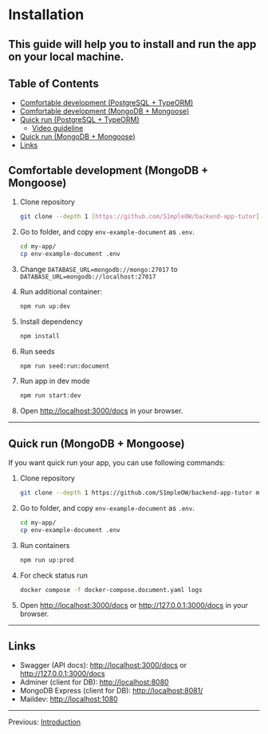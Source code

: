 # Installation

## This guide will help you to install and run the app on your local machine.

## Table of Contents <!-- omit in toc -->

- [Comfortable development (PostgreSQL + TypeORM)](#comfortable-development-postgresql--typeorm)
- [Comfortable development (MongoDB + Mongoose)](#comfortable-development-mongodb--mongoose)
- [Quick run (PostgreSQL + TypeORM)](#quick-run-postgresql--typeorm)
  - [Video guideline](#video-guideline)
- [Quick run (MongoDB + Mongoose)](#quick-run-mongodb--mongoose)
- [Links](#links)

## Comfortable development (MongoDB + Mongoose)

1. Clone repository

   ```bash
   git clone --depth 1 [https://github.com/S1mpleOW/backend-app-tutor](https://github.com/S1mpleOW/backend-app-tutor) my-app
   ```

1. Go to folder, and copy `env-example-document` as `.env`.

   ```bash
   cd my-app/
   cp env-example-document .env
   ```

1. Change `DATABASE_URL=mongodb://mongo:27017` to `DATABASE_URL=mongodb://localhost:27017`

1. Run additional container:

   ```bash
   npm run up:dev
   ```

1. Install dependency

   ```bash
   npm install
   ```

1. Run seeds

   ```bash
   npm run seed:run:document
   ```

1. Run app in dev mode

   ```bash
   npm run start:dev
   ```

1. Open <http://localhost:3000/docs> in your browser.

---

## Quick run (MongoDB + Mongoose)

If you want quick run your app, you can use following commands:

1. Clone repository

   ```bash
   git clone --depth 1 https://github.com/S1mpleOW/backend-app-tutor my-app
   ```

1. Go to folder, and copy `env-example-document` as `.env`.

   ```bash
   cd my-app/
   cp env-example-document .env
   ```

1. Run containers

   ```bash
   npm run up:prod
   ```

1. For check status run

   ```bash
   docker compose -f docker-compose.document.yaml logs
   ```

1. Open <http://localhost:3000/docs> or <http://127.0.0.1:3000/docs> in your browser.

---

## Links

- Swagger (API docs): <http://localhost:3000/docs> or <http://127.0.0.1:3000/docs>
- Adminer (client for DB): <http://localhost:8080>
- MongoDB Express (client for DB): <http://localhost:8081/>
- Maildev: <http://localhost:1080>

---

Previous: [Introduction](introduction.md)
